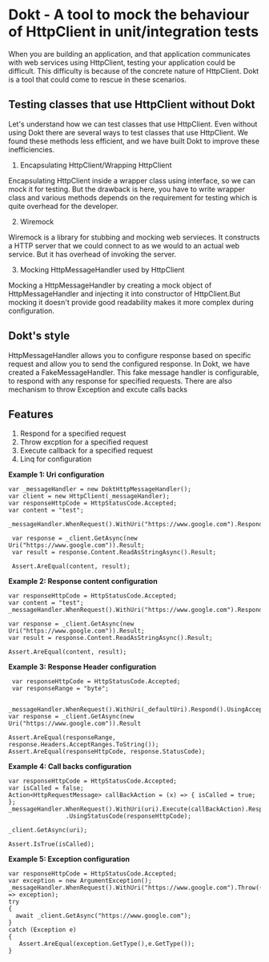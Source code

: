# Dokt - A tool to mock the behaviour of HttpClient in unit/integration tests
When you are building an application, and that application communicates with web services using HttpClient, testing your application could be difficult. This difficulty is because of the concrete nature of HttpClient. Dokt is a tool that could come to rescue in these scenarios. 

## Testing classes that use HttpClient without Dokt
Let's understand how we can test classes that use HttpClient. Even without using Dokt there are several ways to test classes that use HttpClient. We found these methods less efficient, and we have built Dokt to improve these inefficiencies.

1. Encapsulating HttpClient/Wrapping HttpClient

Encapsulating HttpClient inside a wrapper class using interface, so we can mock it for testing. But the drawback is here, you have to write wrapper class and various methods depends on the requirement for testing which is quite overhead for the developer.

2. Wiremock

Wiremock is a library for stubbing and mocking web servieces. It constructs a HTTP server that we could connect to as we would to an actual web service. But it has overhead of invoking the server.

3. Mocking HttpMessageHandler used by HttpClient

Mocking a HttpMessageHandler by creating a mock object of HttpMessageHandler and injecting it into constructor of HttpClient.But mocking it doesn't provide good readability makes it more complex during configuration.

## Dokt's style
HttpMessageHandler allows you to configure response based on specific request and allow you to send the configured response.
In Dokt, we have created a FakeMessageHandler. This fake message handler is configurable, to respond with any response for specified requests.
There are also mechanism to throw Exception and excute calls backs 

## Features
1. Respond for a specified request
2. Throw excption for a specified request
3. Execute callback for a specified request
4. Linq for configuration

**Example 1: Uri configuration** 
```
var _messageHandler = new DoktHttpMessageHandler();
var client = new HttpClient(_messageHandler);
var responseHttpCode = HttpStatusCode.Accepted;
var content = "test";

_messageHandler.WhenRequest().WithUri("https://www.google.com").Respond(content).UsingStatusCode(responseHttpCode);

 var response = _client.GetAsync(new Uri("https://www.google.com")).Result;
 var result = response.Content.ReadAsStringAsync().Result;

 Assert.AreEqual(content, result);
  ```
**Example 2: Response content configuration** 
```
var responseHttpCode = HttpStatusCode.Accepted;
var content = "test";
_messageHandler.WhenRequest().WithUri("https://www.google.com").Respond(content).UsingStatusCode(responseHttpCode);

var response = _client.GetAsync(new Uri("https://www.google.com")).Result;
var result = response.Content.ReadAsStringAsync().Result;

Assert.AreEqual(content, result);
```
**Example 3: Response Header configuration** 
```
 var responseHttpCode = HttpStatusCode.Accepted;
 var responseRange = "byte";
 
 _messageHandler.WhenRequest().WithUri(_defaultUri).Respond().UsingAcceptRangeHeader(responseRange).UsingStatusCode(responseHttpCode);
var response = _client.GetAsync(new Uri("https://www.google.com")).Result

Assert.AreEqual(responseRange, response.Headers.AcceptRanges.ToString());
Assert.AreEqual(responseHttpCode, response.StatusCode);
```
**Example 4: Call backs configuration** 
```
var responseHttpCode = HttpStatusCode.Accepted;
var isCalled = false;
Action<HttpRequestMessage> callBackAction = (x) => { isCalled = true; };
_messageHandler.WhenRequest().WithUri(uri).Execute(callBackAction).Respond()
                .UsingStatusCode(responseHttpCode);

_client.GetAsync(uri);

Assert.IsTrue(isCalled);
```
**Example 5: Exception configuration** 
```
var responseHttpCode = HttpStatusCode.Accepted;
var exception = new ArgumentException();
_messageHandler.WhenRequest().WithUri("https://www.google.com").Throw((r) => exception);
try
{
  await _client.GetAsync("https://www.google.com");
}
catch (Exception e)
{
   Assert.AreEqual(exception.GetType(),e.GetType());
}
```
